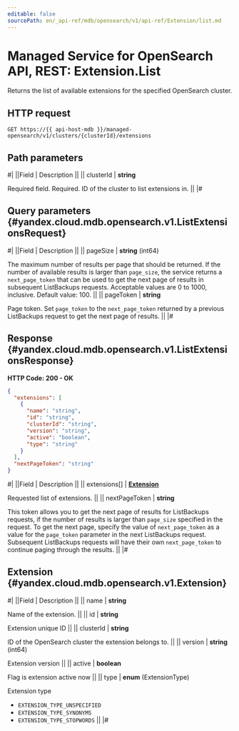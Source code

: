 ```yaml
---
editable: false
sourcePath: en/_api-ref/mdb/opensearch/v1/api-ref/Extension/list.md
---
```


# Managed Service for OpenSearch API, REST: Extension.List

Returns the list of available extensions for the specified OpenSearch cluster.

## HTTP request

```
GET https://{{ api-host-mdb }}/managed-opensearch/v1/clusters/{clusterId}/extensions
```

## Path parameters

#|
||Field | Description ||
|| clusterId | **string**

Required field. Required. ID of the cluster to list extensions in. ||
|#

## Query parameters {#yandex.cloud.mdb.opensearch.v1.ListExtensionsRequest}

#|
||Field | Description ||
|| pageSize | **string** (int64)

The maximum number of results per page that should be returned. If the number of available
results is larger than `page_size`, the service returns a `next_page_token` that can be used
to get the next page of results in subsequent ListBackups requests.
Acceptable values are 0 to 1000, inclusive. Default value: 100. ||
|| pageToken | **string**

Page token. Set `page_token` to the `next_page_token` returned by a previous ListBackups
request to get the next page of results. ||
|#

## Response {#yandex.cloud.mdb.opensearch.v1.ListExtensionsResponse}

**HTTP Code: 200 - OK**

```json
{
  "extensions": [
    {
      "name": "string",
      "id": "string",
      "clusterId": "string",
      "version": "string",
      "active": "boolean",
      "type": "string"
    }
  ],
  "nextPageToken": "string"
}
```

#|
||Field | Description ||
|| extensions[] | **[Extension](#yandex.cloud.mdb.opensearch.v1.Extension)**

Requested list of extensions. ||
|| nextPageToken | **string**

This token allows you to get the next page of results for ListBackups requests,
if the number of results is larger than `page_size` specified in the request.
To get the next page, specify the value of `next_page_token` as a value for
the `page_token` parameter in the next ListBackups request. Subsequent ListBackups
requests will have their own `next_page_token` to continue paging through the results. ||
|#

## Extension {#yandex.cloud.mdb.opensearch.v1.Extension}

#|
||Field | Description ||
|| name | **string**

Name of the extension. ||
|| id | **string**

Extension unique ID ||
|| clusterId | **string**

ID of the OpenSearch cluster the extension belongs to. ||
|| version | **string** (int64)

Extension version ||
|| active | **boolean**

Flag is extension active now ||
|| type | **enum** (ExtensionType)

Extension type

- `EXTENSION_TYPE_UNSPECIFIED`
- `EXTENSION_TYPE_SYNONYMS`
- `EXTENSION_TYPE_STOPWORDS` ||
|#